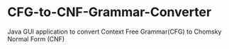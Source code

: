 # CFG-to-CNF-Grammar-Converter
Java GUI application to convert Context Free Grammar(CFG) to Chomsky Normal Form (CNF)
